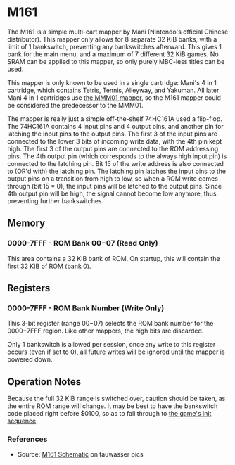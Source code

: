 # M161

The M161 is a simple multi-cart mapper by Mani (Nintendo's official Chinese distributor). 
This mapper only allows for 8 separate 32 KiB banks, with a limit of 1 bankswitch, preventing any bankswitches afterward.
This gives 1 bank for the main menu, and a maximum of 7 different 32 KiB games.
No SRAM can be applied to this mapper, so only purely MBC-less titles can be used.

This mapper is only known to be used in a single cartridge: Mani's 4 in 1 cartridge, which contains Tetris, Tennis, Alleyway, and Yakuman.
All later Mani 4 in 1 cartridges use [the MMM01 mapper](MMM01), so the M161 mapper could be considered the predecessor to the MMM01.

The mapper is really just a simple off-the-shelf 74HC161A used a flip-flop.
The 74HC161A contains 4 input pins and 4 output pins, and another pin for latching the input pins to the output pins.
The first 3 of the input pins are connected to the lower 3 bits of incoming write data, with the 4th pin kept high.
The first 3 of the output pins are connected to the ROM addressing pins.
The 4th output pin (which corresponds to the always high input pin) is connected to the latching pin.
Bit 15 of the write address is also connected to (OR'd with) the latching pin.
The latching pin latches the input pins to the output pins on a transition from high to low, so when a ROM write comes through (bit 15 = 0), the input pins will be latched to the output pins.
Since 4th output pin will be high, the signal cannot become low anymore, thus preventing further bankswitches.

## Memory

### 0000-7FFF - ROM Bank $00-$07 (Read Only)

This area contains a 32 KiB bank of ROM.
On startup, this will contain the first 32 KiB of ROM (bank 0).

## Registers

### 0000-7FFF - ROM Bank Number (Write Only)

This 3-bit register (range $00-$07) selects the ROM bank number for the $0000-$7FFF region.
Like other mappers, the high bits are discarded.

Only 1 bankswitch is allowed per session, once any write to this register occurs (even if set to 0), all future writes will be ignored until the mapper is powered down.

## Operation Notes

Because the full 32 KiB range is switched over, caution should be taken, as the entire ROM range will change.
It may be best to have the bankswitch code placed right before $0100, so as to fall through to [the game's init sequence](https://gbdev.io/pandocs/The_Cartridge_Header.html#0100-0103---entry-point).

### References

- Source: [M161 Schematic](https://pics.tauwasser.eu/image/schematic-dmg-m161-m01-v10.pdDz) on tauwasser pics
